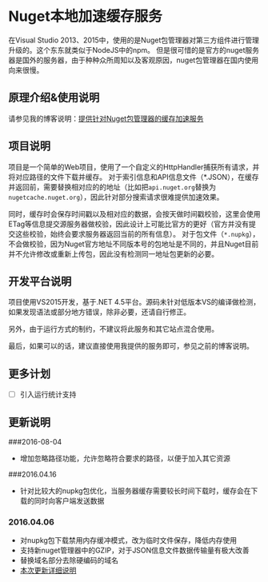 ﻿# Nuget本地加速缓存服务

在Visual Studio 2013、2015中，使用的是Nuget包管理器对第三方组件进行管理升级的。这个东东就类似于NodeJS中的npm。
但是很可惜的是官方的nuget服务器是国外的服务器，由于种种众所周知以及客观原因，nuget包管理器在国内使用向来很慢。

## 原理介绍&使用说明

请参见我的博客说明：[提供针对Nuget包管理器的缓存加速服务](http://blog.fishlee.net/2015/10/14/announcing_nuget_acceleration_service/)

## 项目说明

项目是一个简单的Web项目，使用了一个自定义的HttpHandler捕获所有请求，并将对应路径的文件下载并缓存。
对于索引信息和API信息文件（*.JSON），在缓存并返回前，需要替换相对应的的地址（比如把```api.nuget.org```替换为```nugetcache.nuget.org```），因此针对部分搜索请求很难提供加速效果。

同时，缓存时会保存时间戳以及相对应的数据，会按天做时间戳校验，这里会使用ETag等信息提交源服务器做校验，因此设计上可能比官方的更好（官方并没有提交这些校验，始终会要求服务器返回当前的所有信息）。
对于包文件（```*.nupkg```），不会做校验，因为Nuget官方地址不同版本号的包地址是不同的，并且Nuget目前并不允许修改或重新上传包，因此没有检测同一地址包更新的必要。

## 开发平台说明

项目使用VS2015开发，基于.NET 4.5平台。源码未针对低版本VS的编译做检测，如果发现语法或部分地方错误，除非必要，还请自行修正。

另外，由于运行方式的制约，不建议将此服务和其它站点混合使用。

最后，如果可以的话，建议直接使用我提供的服务即可，参见之前的博客说明。

## 更多计划

- [ ] 引入运行统计支持

## 更新说明

###2016-08-04

* 增加忽略路径功能，允许忽略符合要求的路径，以便于加入其它资源

###2016.04.16

* 针对比较大的nupkg包优化，当服务器缓存需要较长时间下载时，缓存会在下载的同时向客户端发送数据


### 2016.04.06

* 对nupkg包下载禁用内存缓冲模式，改为临时文件保存，降低内存使用
* 支持新nuget管理器中的GZIP，对于JSON信息文件数据传输量有极大改善
* 替换域名部分去除硬编码的域名
* [本次更新详细说明](http://blog.fishlee.net/2016/04/07/nuget-cache-service-updated-20160406/)